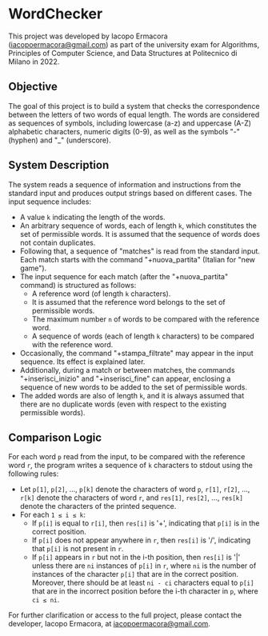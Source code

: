 # WordChecker

This project was developed by Iacopo Ermacora (iacopoermacora@gmail.com) as part of the university exam for Algorithms, Principles of Computer Science, and Data Structures at Politecnico di Milano in 2022.

## Objective
The goal of this project is to build a system that checks the correspondence between the letters of two words of equal length. The words are considered as sequences of symbols, including lowercase (a-z) and uppercase (A-Z) alphabetic characters, numeric digits (0-9), as well as the symbols "-" (hyphen) and "_" (underscore).

## System Description
The system reads a sequence of information and instructions from the standard input and produces output strings based on different cases. The input sequence includes:
- A value `k` indicating the length of the words.
- An arbitrary sequence of words, each of length `k`, which constitutes the set of permissible words. It is assumed that the sequence of words does not contain duplicates.
- Following that, a sequence of "matches" is read from the standard input. Each match starts with the command "+nuova_partita" (Italian for "new game").
- The input sequence for each match (after the "+nuova_partita" command) is structured as follows:
  - A reference word (of length `k` characters).
  - It is assumed that the reference word belongs to the set of permissible words.
  - The maximum number `n` of words to be compared with the reference word.
  - A sequence of words (each of length `k` characters) to be compared with the reference word.
- Occasionally, the command "+stampa_filtrate" may appear in the input sequence. Its effect is explained later.
- Additionally, during a match or between matches, the commands "+inserisci_inizio" and "+inserisci_fine" can appear, enclosing a sequence of new words to be added to the set of permissible words.
- The added words are also of length `k`, and it is always assumed that there are no duplicate words (even with respect to the existing permissible words).

## Comparison Logic
For each word `p` read from the input, to be compared with the reference word `r`, the program writes a sequence of `k` characters to stdout using the following rules:
- Let `p[1]`, `p[2]`, ..., `p[k]` denote the characters of word `p`, `r[1]`, `r[2]`, ..., `r[k]` denote the characters of word `r`, and `res[1]`, `res[2]`, ..., `res[k]` denote the characters of the printed sequence.
- For each `1 ≤ i ≤ k`:
  - If `p[i]` is equal to `r[i]`, then `res[i]` is '+', indicating that `p[i]` is in the correct position.
  - If `p[i]` does not appear anywhere in `r`, then `res[i]` is '/', indicating that `p[i]` is not present in `r`.
  - If `p[i]` appears in `r` but not in the i-th position, then `res[i]` is '|' unless there are `ni` instances of `p[i]` in `r`, where `ni` is the number of instances of the character `p[i]` that are in the correct position. Moreover, there should be at least `ni - ci` characters equal to `p[i]` that are in the incorrect position before the i-th character in `p`, where `ci ≤ ni`.

For further clarification or access to the full project, please contact the developer, Iacopo Ermacora, at iacopoermacora@gmail.com.
